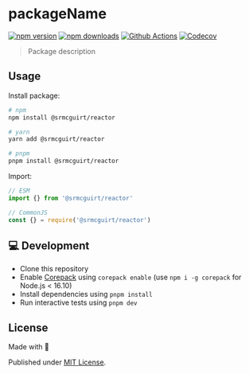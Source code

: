 # packageName

[![npm version][npm-version-src]][npm-version-href]
[![npm downloads][npm-downloads-src]][npm-downloads-href]
[![Github Actions][github-actions-src]][github-actions-href]
[![Codecov][codecov-src]][codecov-href]

> Package description

## Usage

Install package:

```sh
# npm
npm install @srmcguirt/reactor

# yarn
yarn add @srmcguirt/reactor

# pnpm
pnpm install @srmcguirt/reactor
```

Import:

```js
// ESM
import {} from '@srmcguirt/reactor'

// CommonJS
const {} = require('@srmcguirt/reactor')
```

## 💻 Development

- Clone this repository
- Enable [Corepack](https://github.com/nodejs/corepack) using `corepack enable` (use `npm i -g corepack` for Node.js < 16.10)
- Install dependencies using `pnpm install`
- Run interactive tests using `pnpm dev`

## License

Made with 💛

Published under [MIT License](./LICENSE).

<!-- Badges -->

[npm-version-src]: https://img.shields.io/npm/v/srmcguirt/reactor?style=flat-square
[npm-version-href]: https://npmjs.com/package/srmcguirt/reactor
[npm-downloads-src]: https://img.shields.io/npm/dm/srmcguirt/reactor?style=flat-square
[npm-downloads-href]: https://npmjs.com/package/srmcguirt/reactor
[github-actions-src]: https://img.shields.io/github/workflow/status/srmcguirt/reactor/ci/main?style=flat-square
[github-actions-href]: https://github.com/srmcguirt/reactor/actions?query=workflow%3Aci
[codecov-src]: https://img.shields.io/codecov/c/gh/srmcguirt/reactor/main?style=flat-square
[codecov-href]: https://codecov.io/gh/srmcguirt/reactor
